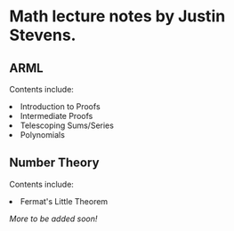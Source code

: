 Math lecture notes by Justin Stevens.
=================
ARML
-------------
Contents include:
<li>  Introduction to Proofs  </li>
<li> Intermediate Proofs </li>
<li>  Telescoping Sums/Series </li>
<li>  Polynomials </li>

Number Theory
-------------
Contents include:
<li>  Fermat's Little Theorem </li>  


<p> <em> More to be added soon!  </em>
